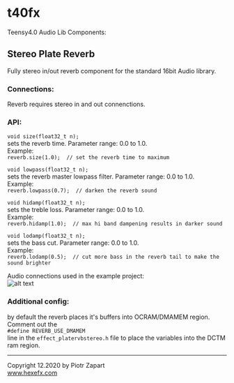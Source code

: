 # t40fx
Teensy4.0 Audio Lib Components:  

## Stereo Plate Reverb
Fully stereo in/out reverb component for the standard 16bit Audio library.  

### Connections:  
Reverb requires stereo in and out connenctions.  
### API:  
  
```void size(float32_t n);```  
sets the reverb time. Parameter range: 0.0 to 1.0.  
Example:  
```reverb.size(1.0);  // set the reverb time to maximum```   


```void lowpass(float32_t n);```  
sets the reverb master lowpass filter. Parameter range: 0.0 to 1.0.  
Example:  
```reverb.lowpass(0.7);  // darken the reverb sound```  


```void hidamp(float32_t n);```  
sets the treble loss. Parameter range: 0.0 to 1.0.  
Example:  
```reverb.hidamp(1.0);  // max hi band dampening results in darker sound ```  


```void lodamp(float32_t n);```  
sets the bass cut. Parameter range: 0.0 to 1.0.  
Example:  
```reverb.lodamp(0.5);  // cut more bass in the reverb tail to make the sound brighter ```  

Audio connections used in the example project:  
![alt text][pic1]  

### Additional config:  

by default the reverb places it's buffers into OCRAM/DMAMEM region.  
Comment out the  
```#define REVERB_USE_DMAMEM```  
line in the ```effect_platervbstereo.h``` file to place the variables into the DCTM ram region.
___

Copyright 12.2020 by Piotr Zapart  
www.hexefx.com


[pic1]: Hx_PlateReverb/StereoPlateReverb.png "Stereo plate reverb connections"